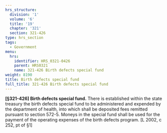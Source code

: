 ```yaml
---
hrs_structure:
  division: '1'
  volume: '6'
  title: '19'
  chapter: '321'
  section: 321-426
type: hrs_section
tags:
  - Government
menu:
  hrs:
    identifier: HRS_0321-0426
    parent: HRS0321
    name: 321-426 Birth defects special fund
weight: 8190
title: Birth defects special fund
full_title: 321-426 Birth defects special fund
---
```

**[§321-426] Birth defects special fund.** There is established within the state treasury the birth defects special fund to be administered and expended by the department of health, into which shall be deposited fees remitted pursuant to section 572-5\. Moneys in the special fund shall be used for the payment of the operating expenses of the birth defects program. [L 2002, c 252, pt of §1]